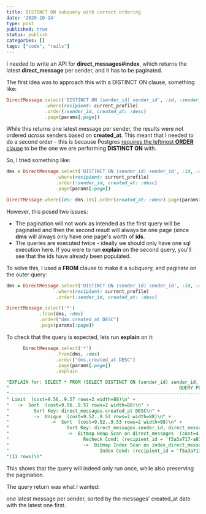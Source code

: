 ```yaml
---
title: DISTINCT ON subquery with correct ordering
date: '2020-10-14'
type: post
published: true
status: publish
categories: []
tags: ["code", "rails"]
---
```

I needed to write an API for **direct_messages#index**, which returns the latest **direct_message** per sender, and it has to be paginated.

The first idea was to approach this with a DISTINCT ON clause, something like:
~~~ruby
DirectMessage.select('DISTINCT ON (sender_id) sender_id', :id, :sender_id, :message, :created_at)
              .where(recipient: current_profile)
              .order(:sender_id, created_at: :desc)
              .page(params[:page])
~~~

While this returns one latest message per sender, the results were not ordered *across* senders based on **created_at**. This meant that I needed to do a second order - this is because Postgres
[requires the leftmost **ORDER** clause](https://www.postgresql.org/docs/9.5/sql-select.html#SQL-DISTINCT) to be the one we are performing **DISTINCT ON** with.


So, I tried something like:

~~~ruby
dms = DirectMessage.select('DISTINCT ON (sender_id) sender_id', :id, :sender_id, :message, :created_at)
                  .where(recipient: current_profile)
                  .order(:sender_id, created_at: :desc)
                  .page(params[:page])

DirectMessage.where(ids: dms.ids).order(created_at: :desc).page(params[:page])
~~~

However, this posed two issues:

* The pagination will not work as intended as the first query will be paginated and then the second result will always be one page (since **dms** will always only have one page's worth of **ids**.
* The queries are executed twice - ideally we should only have one sql execution here. If you were to run **explain** on the second query, you'll see that the ids have already been populated.


To solve this, I used a **FROM** clause to make it a subquery, and paginate on the outer query:

~~~ruby
dms = DirectMessage.select('DISTINCT ON (sender_id) sender_id', :id, :sender_id, :message, :created_at)
                  .where(recipient: current_profile)
                  .order(:sender_id, created_at: :desc)

DirectMessage.select('*')
            .from(dms, :dms)
            .order("dms.created_at DESC")
            .page(params[:page])
~~~

To check that the query is expected, lets run **explain** on it:
~~~ruby
      DirectMessage.select('*')
                  .from(dms, :dms)
                  .order("dms.created_at DESC")
                  .page(params[:page])
                  .explain
~~~

~~~sql
"EXPLAIN for: SELECT * FROM (SELECT DISTINCT ON (sender_id) sender_id, \"direct_messages\".\"id\", \"direct_messages\".\"sender_id\", \"direct_messages\".\"message\", \"direct_messages\".\"created_at\" FROM \"direct_messages\" WHERE \"direct_messages\".\"recipient_id\" = $1 ORDER BY \"direct_messages\".\"sender_id\" ASC, \"direct_messages\".\"created_at\" DESC) dms ORDER BY dms.created_at DESC LIMIT $3 OFFSET $4 [[\"recipient_id\", \"f5a3a717-a81a-48e8-9f10-31c825c52fb9\"], [\"LIMIT\", 10], [\"OFFSET\", 0]]\n" +
"                                                              QUERY PLAN\n" +
"---------------------------------------------------------------------------------------------------------------------------------------\n" +
" Limit  (cost=9.56..9.57 rows=2 width=88)\n" +
"   ->  Sort  (cost=9.56..9.57 rows=2 width=88)\n" +
"         Sort Key: direct_messages.created_at DESC\n" +
"         ->  Unique  (cost=9.52..9.53 rows=2 width=88)\n" +
"               ->  Sort  (cost=9.52..9.53 rows=2 width=88)\n" +
"                     Sort Key: direct_messages.sender_id, direct_messages.created_at DESC\n" +
"                     ->  Bitmap Heap Scan on direct_messages  (cost=4.17..9.51 rows=2 width=88)\n" +
"                           Recheck Cond: (recipient_id = 'f5a3a717-a81a-48e8-9f10-31c825c52fb9'::uuid)\n" +
"                           ->  Bitmap Index Scan on index_direct_messages_on_recipient_id (cost=0.00..4.17 rows=2 width=0)\n" +
"                                 Index Cond: (recipient_id = 'f5a3a717-a81a-48e8-9f10-31c825c52fb9'::uuid)\n" +
"(11 rows)\n"
~~~

This shows that the query will indeed only run once, while also preserving the pagination.

The query return was what I wanted:

one latest message per sender, sorted by the messages' created_at date with the latest one first.